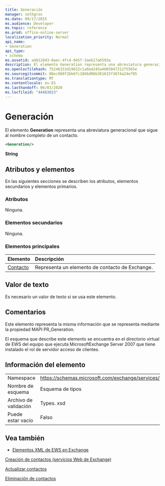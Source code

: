 ```yaml
---
title: Generación
manager: sethgros
ms.date: 09/17/2015
ms.audience: Developer
ms.topic: reference
ms.prod: office-online-server
localization_priority: Normal
api_name:
- Generation
api_type:
- schema
ms.assetid: a4812843-8aec-4fc4-945f-3aeb17a6593a
description: El elemento Generation representa una abreviatura generacional que sigue al nombre completo de un contacto.
ms.openlocfilehash: 75246153d19632c1a0ad245a460584731275565e
ms.sourcegitcommit: 88ec988f2bb67c1866d06b361615f3674a24e795
ms.translationtype: MT
ms.contentlocale: es-ES
ms.lasthandoff: 06/03/2020
ms.locfileid: "44463023"
---
```

# <a name="generation"></a>Generación

El elemento **Generation** representa una abreviatura generacional que sigue al nombre completo de un contacto. 
  
```xml
<Generation/>
```

 **String**
## <a name="attributes-and-elements"></a>Atributos y elementos

En las siguientes secciones se describen los atributos, elementos secundarios y elementos primarios.
  
### <a name="attributes"></a>Atributos

Ninguna.
  
### <a name="child-elements"></a>Elementos secundarios

Ninguna.
  
### <a name="parent-elements"></a>Elementos principales

|**Elemento**|**Descripción**|
|:-----|:-----|
|[Contacto](contact.md) <br/> |Representa un elemento de contacto de Exchange.  <br/> |
   
## <a name="text-value"></a>Valor de texto

Es necesario un valor de texto si se usa este elemento.
  
## <a name="remarks"></a>Comentarios

Este elemento representa la misma información que se representa mediante la propiedad MAPI PR_Generation.
  
El esquema que describe este elemento se encuentra en el directorio virtual de EWS del equipo que ejecuta MicrosoftExchange Server 2007 que tiene instalado el rol de servidor acceso de clientes.
  
## <a name="element-information"></a>Información del elemento

|||
|:-----|:-----|
|Namespace  <br/> |https://schemas.microsoft.com/exchange/services/2006/types  <br/> |
|Nombre de esquema  <br/> |Esquema de tipos  <br/> |
|Archivo de validación  <br/> |Types. xsd  <br/> |
|Puede estar vacío  <br/> |Falso  <br/> |
   
## <a name="see-also"></a>Vea también



- [Elementos XML de EWS en Exchange](ews-xml-elements-in-exchange.md)


[Creación de contactos (servicios Web de Exchange)](https://msdn.microsoft.com/library/4845917e-70d1-481c-bbd7-011ec6571789%28Office.15%29.aspx)
  
[Actualizar contactos](https://msdn.microsoft.com/library/9a865953-b94a-4229-b632-2dee433314be%28Office.15%29.aspx)
  
[Eliminación de contactos](https://msdn.microsoft.com/library/fcc3dc84-cd3e-455e-a1a7-ae6921c9b588%28Office.15%29.aspx)

